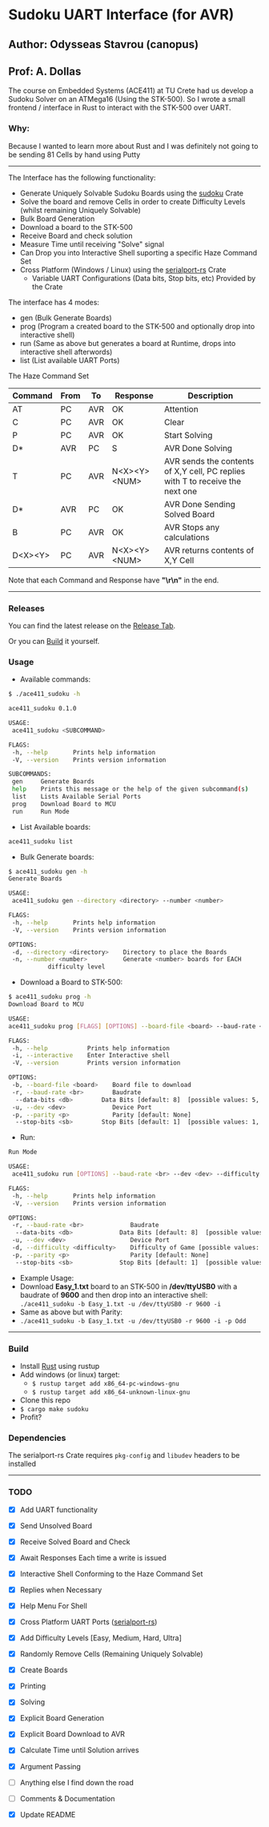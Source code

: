 # Sudoku UART Interface (for AVR)

## Author: Odysseas Stavrou (canopus)

## Prof: A. Dollas

The course on Embedded Systems (ACE411) at TU Crete had us develop a Sudoku Solver on an ATMega16 (Using the STK-500). So I wrote a small frontend / interface in Rust to interact with the STK-500 over UART.

### Why:

Because I wanted to learn more about Rust and I was definitely not going to be sending 81 Cells by hand using Putty

---

The Interface has the following functionality:

- Generate Uniquely Solvable Sudoku Boards using the [sudoku](https://crates.io/crates/sudoku) Crate
- Solve the board and remove Cells in order to create Difficulty Levels (whilst remaining Uniquely Solvable)
- Bulk Board Generation
- Download a board to the STK-500
- Receive Board and check solution
- Measure Time until receiving "Solve" signal
- Can Drop you into Interactive Shell suporting a specific Haze Command Set
- Cross Platform (Windows / Linux) using the [serialport-rs](https://crates.io/crates/serialport) Crate
  - Variable UART Configurations (Data bits, Stop bits, etc) Provided by the Crate

The interface has 4 modes:

- gen (Bulk Generate Boards)
- prog (Program a created board to the STK-500 and optionally drop into interactive shell)
- run (Same as above but generates a board at Runtime, drops into interactive shell afterwords)
- list (List available UART Ports)

The Haze Command Set

| Command | From | To | Response | Description |
|-|-|-|-|-|
|AT|PC|AVR|OK|Attention|
|C|PC|AVR|OK|Clear|
|P|PC|AVR|OK|Start Solving|
|D*|AVR|PC|S|AVR Done Solving|
|T|PC|AVR|N\<X>\<Y>\<NUM>|AVR sends the contents of X,Y cell, PC replies with T to receive the next one|
|D*|AVR|PC|OK|AVR Done Sending Solved Board|
|B|PC|AVR|OK|AVR Stops any calculations|
|D\<X>\<Y>|PC|AVR|N\<X>\<Y>\<NUM>|AVR returns contents of X,Y Cell

Note that each Command and Response have **"\r\n"** in the end.

---

### Releases

You can find the latest release on the [Release Tab](https://github.com/the-rectifier/ace411_sudoku/releases).

Or you can [Build](#Build) it yourself.

### Usage

- Available commands:

 ```bash
 $ ./ace411_sudoku -h

 ace411_sudoku 0.1.0

 USAGE:
  ace411_sudoku <SUBCOMMAND>

 FLAGS:
  -h, --help       Prints help information
  -V, --version    Prints version information

 SUBCOMMANDS:
  gen     Generate Boards
  help    Prints this message or the help of the given subcommand(s)
  list    Lists Available Serial Ports
  prog    Download Board to MCU
  run     Run Mode
 ```

- List Available boards:

 ```bash
 ace411_sudoku list
 ```

- Bulk Generate boards:

 ```bash
 $ ace411_sudoku gen -h
 Generate Boards

 USAGE:
  ace411_sudoku gen --directory <directory> --number <number>

 FLAGS:
  -h, --help       Prints help information
  -V, --version    Prints version information

 OPTIONS:
  -d, --directory <directory>    Directory to place the Boards
  -n, --number <number>          Generate <number> boards for EACH
            difficulty level
 ```

- Download a Board to STK-500:

 ```bash
 $ ace411_sudoku prog -h
 Download Board to MCU

 USAGE:
 ace411_sudoku prog [FLAGS] [OPTIONS] --board-file <board> --baud-rate <br> --dev <dev>

 FLAGS:
  -h, --help           Prints help information
  -i, --interactive    Enter Interactive shell
  -V, --version        Prints version information

 OPTIONS:
  -b, --board-file <board>    Board file to download
  -r, --baud-rate <br>        Baudrate
   --data-bits <db>        Data Bits [default: 8]  [possible values: 5, 6, 7, 8]
  -u, --dev <dev>             Device Port
  -p, --parity <p>            Parity [default: None]
   --stop-bits <sb>        Stop Bits [default: 1]  [possible values: 1, 2]
 ```

- Run:

 ```bash ./ace411_sudoku run -h
 Run Mode

 USAGE:
  ace411_sudoku run [OPTIONS] --baud-rate <br> --dev <dev> --difficulty <difficulty>

 FLAGS:
  -h, --help       Prints help information
  -V, --version    Prints version information

 OPTIONS:
  -r, --baud-rate <br>             Baudrate
   --data-bits <db>             Data Bits [default: 8]  [possible values: 5, 6, 7, 8]
  -u, --dev <dev>                  Device Port
  -d, --difficulty <difficulty>    Difficulty of Game [possible values: Easy, Medium, Hard, Ultra]
  -p, --parity <p>                 Parity [default: None]
   --stop-bits <sb>             Stop Bits [default: 1]  [possible values: 1, 2]
 ```

- Example Usage:
- Download **Easy_1.txt** board to an STK-500 in **/dev/ttyUSB0** with a baudrate of **9600** and then drop into an interactive shell:
`./ace411_sudoku -b Easy_1.txt -u /dev/ttyUSB0 -r 9600 -i`
- Same as above but with Parity:
- `./ace411_sudoku -b Easy_1.txt -u /dev/ttyUSB0 -r 9600 -i -p Odd`

---

### Build 

- Install [Rust](https://www.rust-lang.org/learn/get-started) using rustup
- Add windows (or linux) target:
  - `$ rustup target add x86_64-pc-windows-gnu`
  - `$ rustup target add x86_64-unknown-linux-gnu`
- Clone this repo
- `$ cargo make sudoku`
- Profit?

### Dependencies

The serialport-rs Crate requires `pkg-config` and `libudev` headers to be installed

---

### TODO

- [X] Add UART functionality

- [X] Send Unsolved Board

- [X] Receive Solved Board and Check

- [X] Await Responses Each time a write is issued

- [X] Interactive Shell Conforming to the Haze Command Set

- [X] Replies when Necessary

- [X] Help Menu For Shell

- [X] Cross Platform UART Ports ([serialport-rs](https://github.com/Susurrus/serialport-rs))

- [X] Add Difficulty Levels [Easy, Medium, Hard, Ultra]

- [X] Randomly Remove Cells (Remaining Uniquely Solvable)

- [X] Create Boards

- [X] Printing

- [X] Solving

- [X] Explicit Board Generation

- [X] Explicit Board Download to AVR

- [X] Calculate Time until Solution arrives

- [X] Argument Passing

- [ ] Anything else I find down the road

- [ ] Comments & Documentation

- [X] Update README
